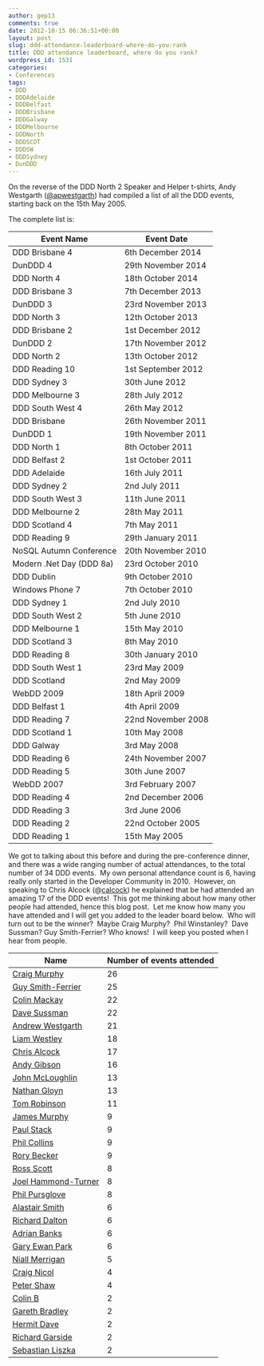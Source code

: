 ```yaml
---
author: gep13
comments: true
date: 2012-10-15 06:36:51+00:00
layout: post
slug: ddd-attendance-leaderboard-where-do-you-rank
title: DDD attendance leaderboard, where do you rank?
wordpress_id: 1531
categories:
- Conferences
tags:
- DDD
- DDDAdelaide
- DDDBelfast
- DDDBrisbane
- DDDGalway
- DDDMelbourne
- DDDNorth
- DDDSCOT
- DDDSW
- DDDSydney
- DunDDD
---
```


On the reverse of the DDD North 2 Speaker and Helper t-shirts, Andy Westgarth ([@apwestgarth](http://twitter.com/apwestgarth)) had compiled a list of all the DDD events, starting back on the 15th May 2005.

The complete list is:

**Event Name** | **Event Date**
--- | ---
DDD Brisbane 4 | 6th December 2014
DunDDD 4 | 29th November 2014
DDD North 4 | 18th October 2014
DDD Brisbane 3 | 7th December 2013
DunDDD 3 | 23rd November 2013
DDD North 3 | 12th October 2013
DDD Brisbane 2 | 1st December 2012
DunDDD 2 | 17th November 2012
DDD North 2 | 13th October 2012
DDD Reading 10 | 1st September 2012
DDD Sydney 3 | 30th June 2012
DDD Melbourne 3 | 28th July 2012
DDD South West 4 | 26th May 2012
DDD Brisbane | 26th November 2011
DunDDD 1 | 19th November 2011
DDD North 1 | 8th October 2011
DDD Belfast 2 | 1st October 2011
DDD Adelaide | 16th July 2011
DDD Sydney 2 | 2nd July 2011
DDD South West 3 | 11th June 2011
DDD Melbourne 2 | 28th May 2011
DDD Scotland 4 | 7th May 2011
DDD Reading 9 | 29th January 2011
NoSQL Autumn Conference | 20th November 2010
Modern .Net Day (DDD 8a) | 23rd October 2010
DDD Dublin | 9th October 2010
Windows Phone 7 | 7th October 2010
DDD Sydney 1 | 2nd July 2010
DDD South West 2 | 5th June 2010
DDD Melbourne 1 | 15th May 2010
DDD Scotland 3 | 8th May 2010
DDD Reading 8 | 30th January 2010
DDD South West 1 | 23rd May 2009
DDD Scotland | 2nd May 2009
WebDD 2009 | 18th April 2009
DDD Belfast 1 | 4th April 2009
DDD Reading 7 | 22nd November 2008
DDD Scotland 1 | 10th May 2008
DDD Galway | 3rd May 2008
DDD Reading 6 | 24th November 2007
DDD Reading 5 | 30th June 2007
WebDD 2007 | 3rd February 2007
DDD Reading 4 | 2nd December 2006
DDD Reading 3 | 3rd June 2006
DDD Reading 2 | 22nd October 2005
DDD Reading 1 | 15th May 2005

We got to talking about this before and during the pre-conference dinner, and there was a wide ranging number of actual attendances, to the total number of 34 DDD events.  My own personal attendance count is 6, having really only started in the Developer Community in 2010.  However, on speaking to Chris Alcock (@[calcock](https://twitter.com/calcock)) he explained that be had attended an amazing 17 of the DDD events!  This got me thinking about how many other people had attended, hence this blog post.  Let me know how many you have attended and I will get you added to the leader board below.  Who will turn out to be the winner?  Maybe Craig Murphy?  Phil Winstanley?  Dave Sussman? Guy Smith-Ferrier? Who knows!  I will keep you posted when I hear from people.

**Name** | **Number of events attended**
--- | ---
[Craig Murphy](http://twitter.com/camurphy) | 26
[Guy Smith-Ferrier](http://twitter.com/guysmithferrier) | 25
[Colin Mackay](http://twitter.com/colinmackay) | 22
[Dave Sussman](https://twitter.com/DaveSussman) | 22
[Andrew Westgarth](http://twitter.com/apwestgarth) | 21
[Liam Westley](https://twitter.com/westleyl) | 18
[Chris Alcock](http://twitter.com/calcock) | 17
[Andy Gibson](http://twitter.com/ARGibson) | 16
[John McLoughlin](https://twitter.com/Imaji) | 13
[Nathan Gloyn](https://twitter.com/nathangloyn) | 13
[Tom Robinson](https://twitter.com/tjrobinson) | 11
[James Murphy](https://twitter.com/recumbent) | 9
[Paul Stack](https://twitter.com/stack72) | 9
[Phil Collins](https://twitter.com/fatherfil) | 9
[Rory Becker](https://twitter.com/RoryBecker) | 9
[Ross Scott](https://twitter.com/RossDScott) | 8 
[Joel Hammond-Turner](https://twitter.com/rammesses) | 8
[Phil Pursglove](https://twitter.com/philpursglove) | 8
[Alastair Smith](https://twitter.com/alastairs) | 6
[Richard Dalton](https://twitter.com/richardadalton) | 6
[Adrian Banks](https://twitter.com/adrianbanks) | 6
[Gary Ewan Park](https://twitter.com/gep13) | 6
[Niall Merrigan](https://twitter.com/nmerrigan) | 5
[Craig Nicol](https://twitter.com/craignicol) | 4
[Peter Shaw](https://twitter.com/shawty_ds) | 4
[Colin B](https://twitter.com/sacs) | 2
[Gareth Bradley](https://twitter.com/garfbradaz) | 2
[Hermit Dave](https://twitter.com/hermitdave) | 2
[Richard Garside](https://twitter.com/_richardg) | 2
[Sebastian Liszka](https://twitter.com/seblis27) | 2
